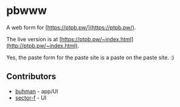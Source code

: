 pbwww
=====
A web form for [https://ptpb.pw/](https://ptpb.pw/).

The live version is at [https://ptpb.pw/~index.html](http://ptpb.pw/~index.html).

Yes, the paste form for the paste site is a paste on the paste site. :)

Contributors
------------
- [buhman](https://github.com/buhman) - app/UI
- [sector-f](https://github.com/sector-f) - UI
